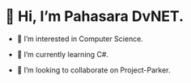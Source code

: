 # 👋 Hi, I’m Pahasara DvNET.
- 👀 I’m interested in Computer Science.
* 🌱 I’m currently learning C#.
- 💞️ I’m looking to collaborate on Project-Parker.

<!---
Pahasara/Pahasara is a ✨ special ✨ repository because its `README.md` (this file) appears on your GitHub profile.
You can click the Preview link to take a look at your changes.
--->
